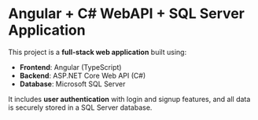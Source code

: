 # Angular + C# WebAPI + SQL Server Application

This project is a **full-stack web application** built using:

- **Frontend**: Angular (TypeScript)
- **Backend**: ASP.NET Core Web API (C#)
- **Database**: Microsoft SQL Server

It includes **user authentication** with login and signup features, and all data is securely stored in a SQL Server database.
